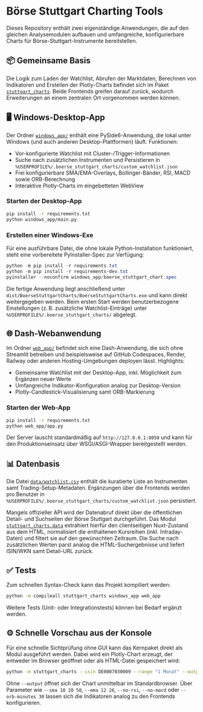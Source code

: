 # Börse Stuttgart Charting Tools

Dieses Repository enthält zwei eigenständige Anwendungen, die auf den gleichen Analysemodulen aufbauen und umfangreiche, konfigurierbare Charts für Börse-Stuttgart-Instrumente bereitstellen.

## 📦 Gemeinsame Basis

Die Logik zum Laden der Watchlist, Abrufen der Marktdaten, Berechnen von Indikatoren und Erstellen der Plotly-Charts befindet sich im Paket [`stuttgart_charts`](stuttgart_charts/). Beide Frontends greifen darauf zurück, wodurch Erweiterungen an einem zentralen Ort vorgenommen werden können.

## 🖥️ Windows-Desktop-App

Der Ordner [`windows_app/`](windows_app/) enthält eine PySide6-Anwendung, die lokal unter Windows (und auch anderen Desktop-Plattformen) läuft. Funktionen:

- Vor-konfigurierte Watchlist mit Cluster-/Trigger-Informationen
- Suche nach zusätzlichen Instrumenten und Persistieren in `%USERPROFILE%/.boerse_stuttgart_charts/custom_watchlist.json`
- Frei konfigurierbare SMA/EMA-Overlays, Bollinger-Bänder, RSI, MACD sowie ORB-Berechnung
- Interaktive Plotly-Charts im eingebetteten WebView

### Starten der Desktop-App

```bash
pip install -r requirements.txt
python windows_app/main.py
```

### Erstellen einer Windows-Exe

Für eine ausführbare Datei, die ohne lokale Python-Installation funktioniert, steht eine vorbereitete PyInstaller-Spec zur Verfügung:

```powershell
python -m pip install -r requirements.txt
python -m pip install -r requirements-dev.txt
pyinstaller --noconfirm windows_app/boerse_stuttgart_chart.spec
```

Die fertige Anwendung liegt anschließend unter `dist/BoerseStuttgartCharts/BoerseStuttgartCharts.exe` und kann direkt weitergegeben werden. Beim ersten Start werden benutzerbezogene Einstellungen (z. B. zusätzliche Watchlist-Einträge) unter `%USERPROFILE%/.boerse_stuttgart_charts/` abgelegt.

## 🌐 Dash-Webanwendung

Im Ordner [`web_app/`](web_app/) befindet sich eine Dash-Anwendung, die sich ohne Streamlit betreiben und beispielsweise auf GitHub Codespaces, Render, Railway oder anderen Hosting-Umgebungen deployen lässt. Highlights:

- Gemeinsame Watchlist mit der Desktop-App, inkl. Möglichkeit zum Ergänzen neuer Werte
- Umfangreiche Indikator-Konfiguration analog zur Desktop-Version
- Plotly-Candlestick-Visualisierung samt ORB-Markierung

### Starten der Web-App

```bash
pip install -r requirements.txt
python web_app/app.py
```

Der Server lauscht standardmäßig auf `http://127.0.0.1:8050` und kann für den Produktionseinsatz über WSGI/ASGI-Wrapper bereitgestellt werden.

## 📊 Datenbasis

Die Datei [`data/watchlist.csv`](data/watchlist.csv) enthält die kuratierte Liste an Instrumenten samt Trading-Setup-Metadaten. Ergänzungen über die Frontends werden pro Benutzer in `%USERPROFILE%/.boerse_stuttgart_charts/custom_watchlist.json` persistiert.

Mangels offizieller API wird der Datenabruf direkt über die öffentlichen Detail-
und Suchseiten der Börse Stuttgart durchgeführt. Das Modul
[`stuttgart_charts.data`](stuttgart_charts/data.py) extrahiert hierfür den
clientseitigen Nuxt-Zustand aus dem HTML, normalisiert die enthaltenen
Kursreihen (inkl. Intraday-Daten) und filtert sie auf den gewünschten Zeitraum.
Die Suche nach zusätzlichen Werten parst analog die HTML-Suchergebnisse und
liefert ISIN/WKN samt Detail-URL zurück.

## ✅ Tests

Zum schnellen Syntax-Check kann das Projekt kompiliert werden:

```bash
python -m compileall stuttgart_charts windows_app web_app
```

Weitere Tests (Unit- oder Integrationstests) können bei Bedarf ergänzt werden.

## ⚙️ Schnelle Vorschau aus der Konsole

Für eine schnelle Sichtprüfung ohne GUI kann das Kernpaket direkt als Modul
ausgeführt werden. Dabei wird ein Plotly-Chart erzeugt, der entweder im Browser
geöffnet oder als HTML-Datei gespeichert wird:

```bash
python -m stuttgart_charts --isin DE0007030009 --range "1 Monat" --output charts/rheinmetall.html
```

Ohne `--output` öffnet sich der Chart unmittelbar im Standardbrowser. Über
Parameter wie `--sma 10 20 50`, `--ema 12 26`, `--no-rsi`, `--no-macd` oder
`--orb-minutes 30` lassen sich die Indikatoren analog zu den Frontends
konfigurieren.
